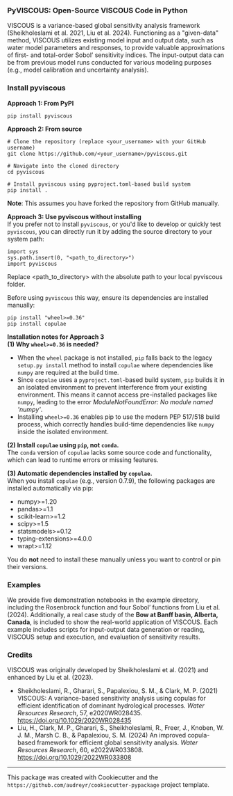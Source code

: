 ### PyVISCOUS: Open-Source VISCOUS Code in Python
VISCOUS is a variance-based global sensitivity analysis framework (Sheikholeslami et al. 2021, Liu et al. 2024). Functioning as a "given-data" method, VISCOUS utilizes existing model input and output data, such as water model parameters and responses, to provide valuable approximations of first- and total-order Sobol’ sensitivity indices. The input-output data can be from previous model runs conducted for various modeling purposes (e.g., model calibration and uncertainty analysis). 

### Install pyviscous
**Approach 1: From PyPI**
```
pip install pyviscous
```

**Approach 2: From source**
```
# Clone the repository (replace <your_username> with your GitHub username)
git clone https://github.com/<your_username>/pyviscous.git

# Navigate into the cloned directory
cd pyviscous

# Install pyviscous using pyproject.toml-based build system
pip install .
```
**Note**: This assumes you have forked the repository from GitHub manually.

**Approach 3: Use pyviscous without installing** <br>
If you prefer not to install `pyviscous`, or you'd like to develop or quickly test `pyviscous`, you can directly run it by adding the source directory to your system path:
```
import sys
sys.path.insert(0, "<path_to_directory>")
import pyviscous
```
Replace <path_to_directory> with the absolute path to your local pyviscous folder. 

Before using `pyviscous` this way, ensure its dependencies are installed manually:
```
pip install "wheel>=0.36"
pip install copulae
```

**Installation notes for Approach 3**  <br>
**(1) Why `wheel>=0.36` is needed?** <br>
- When the `wheel` package is not installed, `pip` falls back to the legacy `setup.py install` method to install `copulae` where dependencies like `numpy` are required at the build time.
- Since `copulae` uses a `pyproject.toml`-based build system, `pip` builds it in an isolated environment to prevent interference from your existing environment. This means it cannot access pre-installed packages like `numpy`, leading to the error _ModuleNotFoundError: No module named 'numpy'_.
- Installing `wheel>=0.36` enables pip to use the modern PEP 517/518 build process, which correctly handles build-time dependencies like `numpy` inside the isolated environment.<br>

**(2) Install `copulae` using `pip`, not `conda`.** <br>
The `conda` version of `copulae` lacks some source code and functionality, which can lead to runtime errors or missing features.<br>

**(3) Automatic dependencies installed by `copulae`.** <br>
When you install `copulae` (e.g., version 0.7.9), the following packages are installed automatically via pip:<br>
- numpy>=1.20
- pandas>=1.1
- scikit-learn>=1.2
- scipy>=1.5
- statsmodels>=0.12
- typing-extensions>=4.0.0
- wrapt>=1.12 <br>

You do **not** need to install these manually unless you want to control or pin their versions.

### Examples
We provide five demonstration notebooks in the example directory, including the Rosenbrock function and four Sobol’ functions from Liu et al. (2024). Additionally, a real case study of the **Bow at Banff basin, Alberta, Canada**, is included to show the real-world application of VISCOUS. Each example includes scripts for input-output data generation or reading, VISCOUS setup and execution, and evaluation of sensitivity results.

### Credits
VISCOUS was originally developed by Sheikholeslami et al. (2021) and enhanced by Liu et al. (2023). 
- Sheikholeslami, R., Gharari, S., Papalexiou, S. M., & Clark, M. P. (2021) VISCOUS: A variance-based sensitivity analysis using copulas for efficient identification of dominant hydrological processes. *Water Resources Research*, 57, e2020WR028435. https://doi.org/10.1029/2020WR028435
- Liu, H., Clark, M. P., Gharari, S., Sheikholeslami, R., Freer, J., Knoben, W. J. M., Marsh C. B., & Papalexiou, S. M. (2024) An improved copula-based framework for efficient global sensitivity analysis. *Water Resources Research*, 60, e2022WR033808. https://doi.org/10.1029/2022WR033808

---
This package was created with Cookiecutter and the `https://github.com/audreyr/cookiecutter-pypackage` project template.
